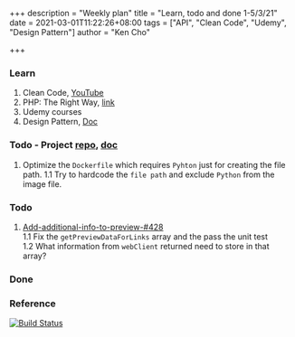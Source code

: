 +++
description = "Weekly plan"
title = "Learn, todo and done 1-5/3/21"
date = 2021-03-01T11:22:26+08:00
tags = ["API", "Clean Code", "Udemy", "Design Pattern"]
author = "Ken Cho"

+++  
### Learn
1. Clean Code, [YouTube](https://www.youtube.com/watch?v=7EmboKQH8lM)
2. PHP: The Right Way, [link](https://phptherightway.com/)
3. Udemy courses
4. Design Pattern, [Doc](https://designpatternsphp.readthedocs.io/en/latest/README.html)

### Todo - Project [repo](https://github.com/kencho51/mint_doi), [doc](https://docs.google.com/document/d/1CopK9e9QclOd91WRN1LREEBefMDb5cWoHiElj3IfKLc/edit#)
1. Optimize the `Dockerfile` which requires `Pyhton` just for creating the file path.
    1.1 Try to hardcode the `file path` and exclude `Python` from the image file.  
   
### Todo
1. [Add-additional-info-to-preview-#428](https://github.com/gigascience/gigadb-website/pull/550)  
   1.1 Fix the `getPreviewDataForLinks` array and the pass the unit test  
   1.2 What information from `webClient` returned need to store in that array?  
   

### Done


### Reference


[![Build Status](https://travis-ci.com/kencho51/gigathing.svg?branch=master)](https://travis-ci.com/kencho51/gigathing)

